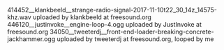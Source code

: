 414452__klankbeeld__strange-radio-signal-2017-11-10t22_30_14z_14575-khz.wav uploaded by klankbeeld at freesound.org
446120__justinvoke__engine-loop-4.ogg uploaded by JustInvoke at freesound.org
34050__tweeterdj__front-end-loader-breaking-concrete-jackhammer.ogg uploaded by tweeterdj at freesound.org, looped by me
